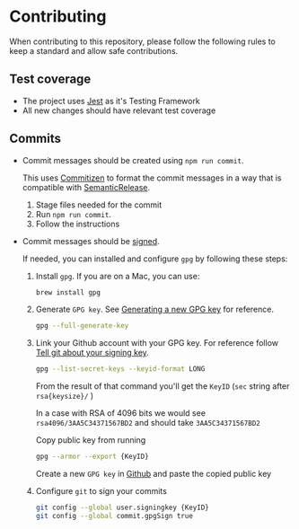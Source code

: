 # Contributing

When contributing to this repository, please follow the following rules to keep a standard and allow safe contributions.

## Test coverage

- The project uses [Jest](https://jestjs.io/) as it's Testing Framework
- All new changes should have relevant test coverage

## Commits

- Commit messages should be created using `npm run commit`.

  This uses [Commitizen](http://commitizen.github.io/cz-cli/) to format the commit messages in a way that is compatible with [SemanticRelease](https://github.com/semantic-release/semantic-release).

  1. Stage files needed for the commit
  2. Run `npm run commit`.
  3. Follow the instructions

- Commit messages should be [signed](https://docs.github.com/en/github/authenticating-to-github/about-commit-signature-verification).

  If needed, you can installed and configure `gpg` by following these steps:

  1. Install `gpg`. If you are on a Mac, you can use:

     ```bash
     brew install gpg
     ```

  2. Generate `GPG key`. See [Generating a new GPG key](https://docs.github.com/en/github/authenticating-to-github/generating-a-new-gpg-key) for reference.

     ```bash
     gpg --full-generate-key
     ```

  3. Link your Github account with your GPG key. For reference follow [Tell git about your signing key](https://docs.github.com/en/github/authenticating-to-github/telling-git-about-your-signing-key).

     ```bash
     gpg --list-secret-keys --keyid-format LONG
     ```

     From the result of that command you'll get the `KeyID` (`sec` string after `rsa{keysize}/` )

     In a case with RSA of 4096 bits we would see `rsa4096/3AA5C34371567BD2` and should take `3AA5C34371567BD2`

     Copy public key from running

     ```bash
     gpg --armor --export {KeyID}
     ```

     Create a new `GPG key` in [Github](https://github.com/settings/keys) and paste the copied public key

  4. Configure `git` to sign your commits
     ```bash
     git config --global user.signingkey {KeyID}
     git config --global commit.gpgSign true
     ```
